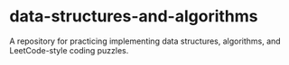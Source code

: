# data-structures-and-algorithms
A repository for practicing implementing data structures, algorithms, and LeetCode-style coding puzzles.
